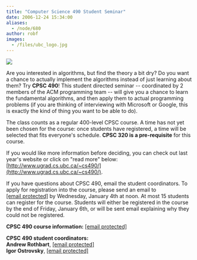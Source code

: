 ```yaml
---
title: "Computer Science 490 Student Seminar"
date: 2006-12-24 15:34:00
aliases:
  - /node/680
author: robf
images:
  - /files/ubc_logo.jpg
---
```


![](/files/ubc_logo.jpg)

Are you interested in algorithms, but find the theory
a bit dry? Do you want a chance to actually implement
the algorithms instead of just learning about them? Try
**CPSC 490**! This student directed seminar -- coordinated
by 2 members of the ACM programming team -- will give
you a chance to learn the fundamental algorithms, and
then apply them to actual programming problems (if you
are thinking of interviewing with Microsoft or Google,
this is exactly the kind of thing you want to be able to do).

The class counts as a regular 400-level CPSC course. A time has not
yet been chosen for the course: once students have registered, a time
will be selected that fits everyone's schedule. **CPSC 320 is a
pre-requisite** for this course.

If you would like more information before deciding, you can check out
last year's website or click on "read more" below: [http://www.ugrad.cs.ubc.ca/~cs490/](http://www.ugrad.cs.ubc.ca/~cs490/).

If you have questions about CPSC 490, email the student coordinators.
To apply for registration into the course, please send an email to
[\[email protected\]](/cdn-cgi/l/email-protection) by Wednesday, January 4th at noon. At most 15
students can register for the course. Students will either be registered
in the course by the end of Friday, January 6th, or will be sent email
explaining why they could not be registered.

**CPSC 490 course information:** [\[email protected\]](/cdn-cgi/l/email-protection)

**CPSC 490 student coordinators:** \
**Andrew Rothbart**, [\[email protected\]](/cdn-cgi/l/email-protection) \
**Igor Ostrovsky**, [\[email protected\]](/cdn-cgi/l/email-protection)

